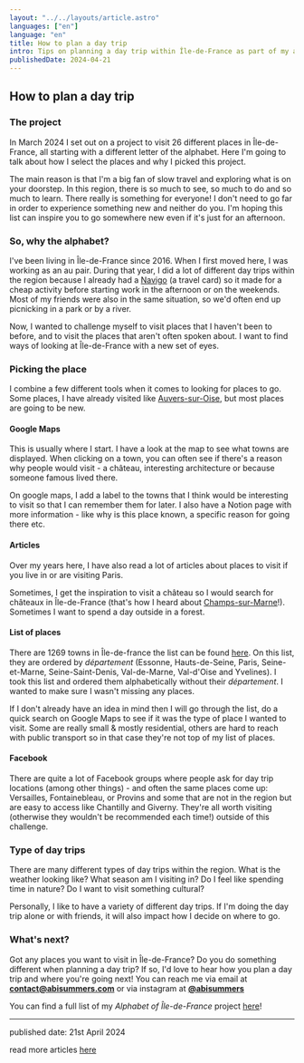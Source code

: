 ```yaml
---
layout: "../../layouts/article.astro"
languages: ["en"]
language: "en"
title: How to plan a day trip
intro: Tips on planning a day trip within Île-de-France as part of my alphabet project
publishedDate: 2024-04-21
---
```


## How to plan a day trip

### The project

In March 2024 I set out on a project to visit 26 different places in Île-de-France, all starting with a different letter of the alphabet. Here I'm going to talk about how I select the places and why I picked this project.

The main reason is that I'm a big fan of slow travel and exploring what is on your doorstep. In this region, there is so much to see, so much to do and so much to learn. There really is something for everyone! I don't need to go far in order to experience something new and neither do you. I'm hoping this list can inspire you to go somewhere new even if it's just for an afternoon.

### So, why the alphabet?

I've been living in Île-de-France since 2016. When I first moved here, I was working as an au pair. During that year, I did a lot of different day trips within the region because I already had a [Navigo](/articles/navigo/) (a travel card) so it made for a cheap activity before starting work in the afternoon or on the weekends. Most of my friends were also in the same situation, so we'd often end up picnicking in a park or by a river.

Now, I wanted to challenge myself to visit places that I haven't been to before, and to visit the places that aren't often spoken about. I want to find ways of looking at Île-de-France with a new set of eyes.

### Picking the place

I combine a few different tools when it comes to looking for places to go. Some places, I have already visited like [Auvers-sur-Oise](/articles/alphabet-ile-de-france/a-auvers-sur-oise/), but most places are going to be new.

#### Google Maps

This is usually where I start. I have a look at the map to see what towns are displayed. When clicking on a town, you can often see if there's a reason why people would visit - a château, interesting architecture or because someone famous lived there.

On google maps, I add a label to the towns that I think would be interesting to visit so that I can remember them for later. I also have a Notion page with more information - like why is this place known, a specific reason for going there etc.

#### Articles

Over my years here, I have also read a lot of articles about places to visit if you live in or are visiting Paris.

Sometimes, I get the inspiration to visit a château so I would search for châteaux in Île-de-France (that's how I heard about [Champs-sur-Marne](/articles/alphabet-ile-de-france/c-champs-sur-marne/)!). Sometimes I want to spend a day outside in a forest.

#### List of places

There are 1269 towns in Île-de-france the list can be found [here](https://www.open-collectivites.fr/region/ile-de-france/liste-communes/). On this list, they are ordered by _département_ (Essonne, Hauts-de-Seine, Paris, Seine-et-Marne, Seine-Saint-Denis, Val-de-Marne, Val-d'Oise and Yvelines). I took this list and ordered them alphabetically without their _département_. I wanted to make sure I wasn't missing any places.

If I don't already have an idea in mind then I will go through the list, do a quick search on Google Maps to see if it was the type of place I wanted to visit. Some are really small & mostly residential, others are hard to reach with public transport so in that case they're not top of my list of places.

#### Facebook

There are quite a lot of Facebook groups where people ask for day trip locations (among other things) - and often the same places come up: Versailles, Fontainebleau, or Provins and some that are not in the region but are easy to access like Chantilly and Giverny. They're all worth visiting (otherwise they wouldn't be recommended each time!) outside of this challenge.

### Type of day trips

There are many different types of day trips within the region. What is the weather looking like? What season am I visiting in? Do I feel like spending time in nature? Do I want to visit something cultural?

Personally, I like to have a variety of different day trips. If I'm doing the day trip alone or with friends, it will also impact how I decide on where to go.

### What's next?

Got any places you want to visit in Île-de-France? Do you do something different when planning a day trip? If so, I'd love to hear how you plan a day trip and where you're going next! You can reach me via email at **[contact@abisummers.com](mailto:contact@abisummers.com)** or via instagram at **[@abisummers](https://www.instagram.com/abisummers/)**

You can find a full list of my _Alphabet of Île-de-France_ project [here](/articles/alphabet-ile-de-france/)!

---

published date: 21st April 2024

read more articles [here](/articles/)
